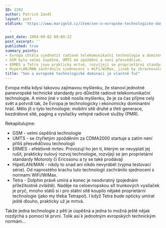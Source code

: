 ```yaml
---
ID: 1292
author: Patrick Zandl
layout: post
oldlink: 'https://www.marigold.cz/item/sen-o-evropske-technologicke-dominaci-je-vlastne-fuc

  '
post_date: 2004-09-02 09:09:22
post_excerpt: ''
published: true
summary_points:
- Evropa chtěla sjednotit radiové telekomunikační technologie a dominovat světu.
- GSM bylo velmi úspěšné, UMTS má zpoždění a není přesvědčivé.
- ERMES a Tetra jsou prakticky mrtvé, rozvíjejí se proprietární standardy.
- HiperLAN/MAN zachránilo sjednocení s WiFi/WiMax, jinak by zkrachovalo.
title: "Sen o evropské technologické dominaci je vlastně fuč"
---
```


<p>
Evropa měla kdysi takovou zajímavou myšlenku, že stanoví jednotné panevropské technické standardy pro důležité radiové telekomunikační technologie. A mimo jiné v sobě nosila myšlenku, že je za čas přijme celý svět a potvrdí tak, že Evropa je technologicky i ekonomicky dominantní hráč. Mělo jít o tyto technologie: mobilní sítě druhé a třetí generace, bezdrátové sítě, paging a vysílačky veřejné radiové služby (PMR).</p>

<p>
Rekapitulujme: </p>

<ul>
<li>GSM - velmi úspěšná technologie</li>
<li>UMTS - se čtyřletým zpožděním za CDMA2000 startuje a zatím není příliš přesvědčivou technologií</li>
<li>ERMES - efektivně mrtev. Provozují ho jen ti, kterým se nevyplatí jej rušit, prakticky nulový rozvoj technologie, rozvíjejí se jen proprietární standardy Motoroly či Ericssonu a ty se také prodávají</li>
<li>HipetLAN/MAN - nikdy to snad ani nikdo nevyráběl (vyjma testovací série). Od naprostého krachu tuto technologii zachránilo sjednocení s normami WiFi/WiMax.</li>
<li>Tetra - Dolphin právě umírá a konec je neodvratný (pojednám příležitostně zvláště). Naděje na celoevropskou síť trunkových vysílaček je pryč, mnoho států si i pro státní sítě koupilo nějaké proprietární technologie (jako my třeba Tetrapol). I když Tetra bude opticky umírat ještě dlouho, prakticky už je mrtvá.</li>
</ul>
<p>
Takže jedna technologie z pěti je úspěšná a jedna to možná ještě nějak rozdýchá s pomocí té první. Tolik asi k jednotným evropských technickým normám&#8230;
</p>